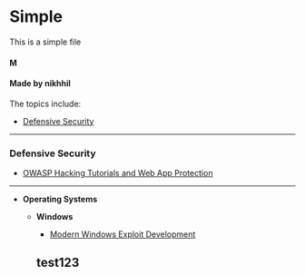 # Simple
This is a simple file


#### M

#### Made by nikhhil

The topics include:

- [Defensive Security](#defensive-security)

----------

### Defensive Security
- [OWASP Hacking Tutorials and Web App Protection](https://www.owasp.org/images/d/d0/Web_Services_Hacking_and_Hardening.pdf)

----------

- **Operating Systems**
  - **Windows**
     - [Modern Windows Exploit Development](https://userscloud.com/9ifscj08wllu)
     
     ## test123
